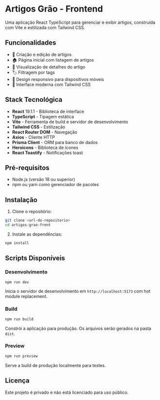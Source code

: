 # Artigos Grão - Frontend

Uma aplicação React TypeScript para gerenciar e exibir artigos, construída com Vite e estilizada com Tailwind CSS.

## Funcionalidades

- 📝 Criação e edição de artigos
- 🏠 Página inicial com listagem de artigos
- 📖 Visualização de detalhes do artigo
- 🏷️ Filtragem por tags
- 📱 Design responsivo para dispositivos móveis
- 🎨 Interface moderna com Tailwind CSS

## Stack Tecnológica

- **React** 19.1.1 - Biblioteca de interface
- **TypeScript** - Tipagem estática
- **Vite** - Ferramenta de build e servidor de desenvolvimento
- **Tailwind CSS** - Estilização
- **React Router DOM** - Navegação
- **Axios** - Cliente HTTP
- **Prisma Client** - ORM para banco de dados
- **Heroicons** - Biblioteca de ícones
- **React Toastify** - Notificações toast

## Pré-requisitos

- Node.js (versão 18 ou superior)
- npm ou yarn como gerenciador de pacotes

## Instalação

1. Clone o repositório:
```bash
git clone <url-do-repositorio>
cd artigos-grao-front
```

2. Instale as dependências:
```bash
npm install
```

## Scripts Disponíveis

### Desenvolvimento
```bash
npm run dev
```
Inicia o servidor de desenvolvimento em `http://localhost:5173` com hot module replacement.

### Build
```bash
npm run build
```
Constrói a aplicação para produção. Os arquivos serão gerados na pasta `dist`.

### Preview
```bash
npm run preview
```
Serve a build de produção localmente para testes.


## Licença

Este projeto é privado e não está licenciado para uso público.